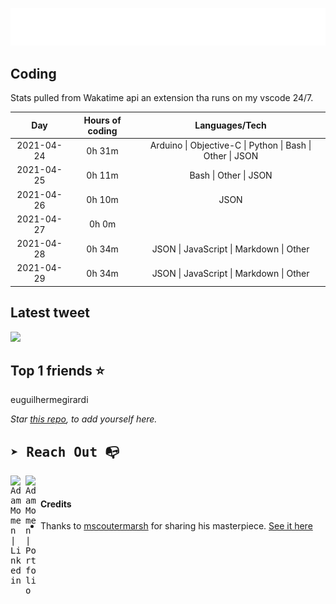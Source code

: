 
![test image size](/assets/welcome_message.gif)

## Coding
Stats pulled from Wakatime api an extension tha runs on my vscode 24/7.

|Day|Hours of coding|Languages/Tech|
|:-:|:-:|:-:|
|2021-04-24|0h 31m|Arduino &#124; Objective-C &#124; Python &#124; Bash &#124; Other &#124; JSON|
|2021-04-25|0h 11m|Bash &#124; Other &#124; JSON|
|2021-04-26|0h 10m|JSON|
|2021-04-27|0h 0m||
|2021-04-28|0h 34m|JSON &#124; JavaScript &#124; Markdown &#124; Other|
|2021-04-29|0h 34m|JSON &#124; JavaScript &#124; Markdown &#124; Other|

## Latest tweet
[<img src="<tweet-image-url>" width="400">](<tweet-url>)

## Top 1 friends ⭐️
euguilhermegirardi

*Star [this repo](https://github.com/AdamMomen/AdamMomen), to add yourself here.*


<samp>

## ➤ Reach Out :mailbox_with_no_mail:

>
  <a href="https://www.linkedin.com/in/adam-momen-99596275/">
     <img align="left" alt="Adam Momen | Linkedin" width="24px" src="./assets/Linkedin.svg" />
   </a>

   <a href="https://adammomen.com/">
     <img align="left" alt="Adam Momen | Portfolio" width="24px" src="./assets/web.svg" />
   </a>

</samp>

<br>

#### Credits
* Thanks to [mscoutermarsh](https://github.com/mscoutermarsh) for sharing his masterpiece. [See it here](https://github.com/mscoutermarsh/mscoutermarsh)